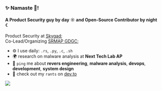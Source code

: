 ### ✨ Namaste 🙏! 

#### A Product Security guy by day ☼ and Open-Source Contributor by night ☾

Product Security at [Skygad](https://#);<br>
Co-Lead/Organizing [SRMAP GDGC](https://#);<br>

- ⚙️ I use daily: `.rs`, `.py`, `.c`, `.sh`
- 🌍 research on malware analysis at **Next Tech Lab AP**
- 💬 `ping` me about **revers engineering**, **malware analysis**, **devops**, **development**, **system design**
- 👀 check out my `rants` on [dev.to](https://dev.to/spirizeon)

<img src="https://discord-readme-badge.vercel.app/api?id=1031196479337013338" align='center' />
